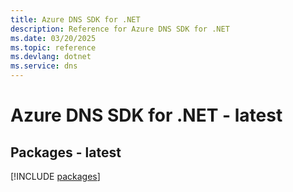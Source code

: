 ```yaml
---
title: Azure DNS SDK for .NET
description: Reference for Azure DNS SDK for .NET
ms.date: 03/20/2025
ms.topic: reference
ms.devlang: dotnet
ms.service: dns
---
```

# Azure DNS SDK for .NET - latest
## Packages - latest
[!INCLUDE [packages](dns-index.md)]